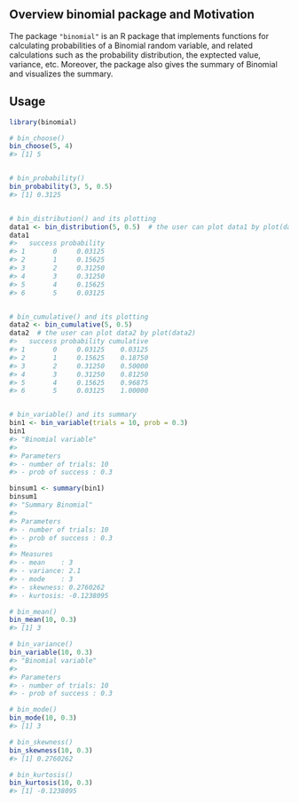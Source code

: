 
Overview binomial package and Motivation
----------------------------------------

The package `"binomial"` is an R package that implements functions for calculating probabilities of a Binomial random variable, and related calculations such as the probability distribution, the exptected value, variance, etc. Moreover, the package also gives the summary of Binomial and visualizes the summary.

Usage
-----

``` r
library(binomial)

# bin_choose()
bin_choose(5, 4)
#> [1] 5


# bin_probability()
bin_probability(3, 5, 0.5)
#> [1] 0.3125


# bin_distribution() and its plotting
data1 <- bin_distribution(5, 0.5)  # the user can plot data1 by plot(data1)
data1
#>   success probability
#> 1       0     0.03125
#> 2       1     0.15625
#> 3       2     0.31250
#> 4       3     0.31250
#> 5       4     0.15625
#> 6       5     0.03125


# bin_cumulative() and its plotting 
data2 <- bin_cumulative(5, 0.5)
data2  # the user can plot data2 by plot(data2)
#>   success probability cumulative
#> 1       0     0.03125    0.03125
#> 2       1     0.15625    0.18750
#> 3       2     0.31250    0.50000
#> 4       3     0.31250    0.81250
#> 5       4     0.15625    0.96875
#> 6       5     0.03125    1.00000


# bin_variable() and its summary
bin1 <- bin_variable(trials = 10, prob = 0.3)
bin1 
#> "Binomial variable" 
#>  
#> Parameters 
#> - number of trials: 10 
#> - prob of success : 0.3

binsum1 <- summary(bin1)
binsum1
#> "Summary Binomial" 
#>  
#> Parameters 
#> - number of trials: 10 
#> - prob of success : 0.3 
#>  
#> Measures 
#> - mean    : 3 
#> - variance: 2.1 
#> - mode    : 3 
#> - skewness: 0.2760262 
#> - kurtosis: -0.1238095

# bin_mean()
bin_mean(10, 0.3)
#> [1] 3

# bin_variance()
bin_variable(10, 0.3)
#> "Binomial variable" 
#>  
#> Parameters 
#> - number of trials: 10 
#> - prob of success : 0.3

# bin_mode()
bin_mode(10, 0.3)
#> [1] 3

# bin_skewness()
bin_skewness(10, 0.3)
#> [1] 0.2760262

# bin_kurtosis()
bin_kurtosis(10, 0.3)
#> [1] -0.1238095
```
